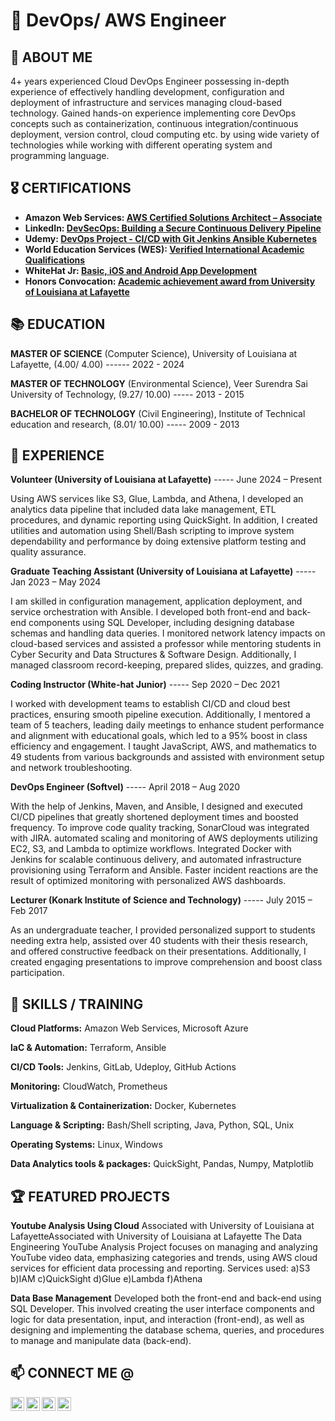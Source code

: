 # 💎  DevOps/ AWS Engineer

## 📌 ABOUT ME
4+ years experienced Cloud DevOps Engineer possessing in-depth experience of effectively handling development, configuration and deployment of infrastructure and services managing cloud-based technology. Gained hands-on experience implementing core DevOps concepts such as containerization, continuous integration/continuous deployment, version control, cloud computing etc. by using wide variety of technologies while working with different operating system and programming language.

## 🎖 CERTIFICATIONS

- <b>	Amazon Web Services: [AWS Certified Solutions Architect – Associate](https://www.credly.com/badges/fbcd5fa6-b0b4-45a6-ade4-21df5b7a5002/linked_in_profile) </b>
- <b>	LinkedIn: [DevSecOps: Building a Secure Continuous Delivery Pipeline](https://www.linkedin.com/learning/certificates/50f6e202319f493022354704d42f60c4556c20f69878da0ebcbd9d3e05f772c5) </b>
- <b> Udemy: [DevOps Project - CI/CD with Git Jenkins Ansible Kubernetes](https://www.udemy.com/certificate/UC-cefb62bb-b63a-46b6-ad1e-28102cab0da2/) </b>
- <b> World Education Services (WES): [Verified International Academic Qualifications](https://www.credly.com/badges/4b9c0cf3-6d08-4223-ad0b-95511a6d780b?source=linked_in_profile) </b>
- <b>	WhiteHat Jr: [Basic, iOS and Android App Development](https://www.linkedin.com/in/serlysonam/overlay/honors/1830091792/multiple-media-viewer/?profileId=ACoAABANM5QBSLCjFP0bSqJ-XFLpQk-txa0qGoY&treasuryMediaId=1713374559423) </b>
- <b> Honors Convocation: [Academic achievement award from University of Louisiana at Lafayette](https://www.linkedin.com/in/serlysonam/overlay/1713372799893/single-media-viewer/?profileId=ACoAABANM5QBSLCjFP0bSqJ-XFLpQk-txa0qGoY) </b>

## 📚 EDUCATION

**MASTER OF SCIENCE** (Computer Science), University of Louisiana at Lafayette, (4.00/ 4.00) ------ 2022 - 2024

**MASTER OF TECHNOLOGY** (Environmental Science), Veer Surendra Sai University of Technology, (9.27/ 10.00) ----- 2013 - 2015

**BACHELOR OF TECHNOLOGY** (Civil Engineering), Institute of Technical education and research, (8.01/ 10.00) ----- 2009 - 2013

## 📝 EXPERIENCE
**Volunteer (University of Louisiana at Lafayette)** ----- June 2024 – Present

Using AWS services like S3, Glue, Lambda, and Athena, I developed an analytics data pipeline that included data lake management, ETL procedures, and dynamic reporting using QuickSight. In addition, I created utilities and automation using Shell/Bash scripting to improve system dependability and performance by doing extensive platform testing and quality assurance.

**Graduate Teaching Assistant (University of Louisiana at Lafayette)** ----- Jan 2023 – May 2024

I am skilled in configuration management, application deployment, and service orchestration with Ansible. I developed both front-end and back-end components using SQL Developer, including designing database schemas and handling data queries. I monitored network latency impacts on cloud-based services and assisted a professor while mentoring students in Cyber Security and Data Structures & Software Design. Additionally, I managed classroom record-keeping, prepared slides, quizzes, and grading.

**Coding Instructor (White-hat Junior)** ----- Sep 2020 – Dec 2021

I worked with development teams to establish CI/CD and cloud best practices, ensuring smooth pipeline execution. Additionally, I mentored a team of 5 teachers, leading daily meetings to enhance student performance and alignment with educational goals, which led to a 95% boost in class efficiency and engagement. I taught JavaScript, AWS, and mathematics to 49 students from various backgrounds and assisted with environment setup and network troubleshooting.

**DevOps Engineer (Softvel)** -----	April 2018 – Aug 2020

With the help of Jenkins, Maven, and Ansible, I designed and executed CI/CD pipelines that greatly shortened deployment times and boosted frequency. To improve code quality tracking, SonarCloud was integrated with JIRA. automated scaling and monitoring of AWS deployments utilizing EC2, S3, and Lambda to optimize workflows. Integrated Docker with Jenkins for scalable continuous delivery, and automated infrastructure provisioning using Terraform and Ansible. Faster incident reactions are the result of optimized monitoring with personalized AWS dashboards.

**Lecturer (Konark Institute of Science and Technology)**	-----	July 2015 – Feb 2017

As an undergraduate teacher, I provided personalized support to students needing extra help, assisted over 40 students with their thesis research, and offered constructive feedback on their presentations. Additionally, I created engaging presentations to improve comprehension and boost class participation.


## 🎯 SKILLS / TRAINING
**Cloud Platforms:** Amazon Web Services, Microsoft Azure

**laC & Automation:** Terraform, Ansible

**CI/CD Tools:** Jenkins, GitLab, Udeploy, GitHub Actions

**Monitoring:** CloudWatch, Prometheus

**Virtualization & Containerization:** Docker, Kubernetes

**Language & Scripting:** Bash/Shell scripting, Java, Python, SQL, Unix

**Operating Systems:** Linux, Windows 

**Data Analytics tools & packages:** QuickSight, Pandas, Numpy, Matplotlib


## 🏆 FEATURED PROJECTS

**Youtube Analysis Using Cloud**
Associated with University of Louisiana at LafayetteAssociated with University of Louisiana at Lafayette
The Data Engineering YouTube Analysis Project focuses on managing and analyzing YouTube video data, emphasizing categories and trends, using AWS cloud services for efficient data processing and reporting.
Services used: a)S3 b)IAM c)QuickSight d)Glue e)Lambda f)Athena

**Data Base Management**
Developed both the front-end and back-end using SQL Developer. This involved creating the user interface components and logic for data presentation, input, and interaction (front-end), as well as designing and implementing the database schema, queries, and procedures to manage and manipulate data (back-end).

## 📫 CONNECT ME @

[<img align="left" alt="SerlySonam | LinkedIn" width="22px" src="https://cdn.jsdelivr.net/npm/simple-icons@v3/icons/linkedin.svg" />][linkedin]
[<img align="left" alt="SerlySonam| Instagram" width="22px" src="https://cdn.jsdelivr.net/npm/simple-icons@v3/icons/instagram.svg" />][instagram]
[<img align="left" alt="Email" width="22px" src="https://cdn.jsdelivr.net/npm/simple-icons@v3/icons/gmail.svg" />](mailto:serly.sonam@gmail.com)
[<img align="left" alt="GitHub" width="22px" src="https://cdn.jsdelivr.net/npm/simple-icons@v3/icons/github.svg" />](https://github.com/serlysonam)

[linkedin]: https://www.linkedin.com/in/serlysonam
[instagram]: https://www.instagram.com/serly_sonam

